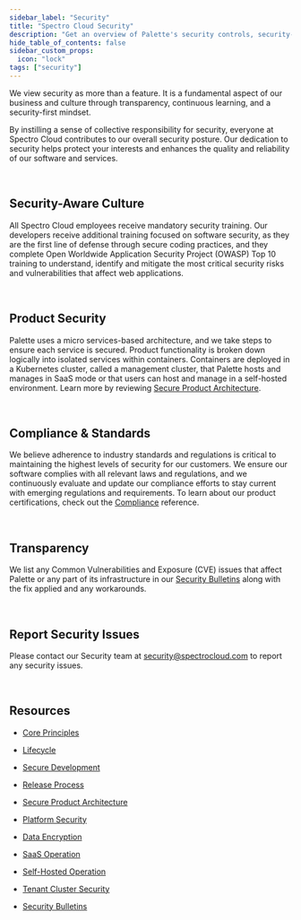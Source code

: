 ```yaml
---
sidebar_label: "Security"
title: "Spectro Cloud Security"
description: "Get an overview of Palette's security controls, security-aware culture, and where you can report any security issues."
hide_table_of_contents: false
sidebar_custom_props: 
  icon: "lock"
tags: ["security"]
---
```


We view security as more than a feature. It is a fundamental aspect of our business and culture through transparency, continuous learning, and a security-first mindset. 

By instilling a sense of collective responsibility for security, everyone at Spectro Cloud contributes to our overall security posture. Our dedication to security helps protect your interests and enhances the quality and reliability of our software and services.

<br />

## Security-Aware Culture

All Spectro Cloud employees receive mandatory security training. Our developers receive additional training focused on software security, as they are the first line of defense through secure coding practices, and they complete Open Worldwide Application Security Project (OWASP) Top 10 training to understand, identify and mitigate the most critical security risks and vulnerabilities that affect web applications.

<br />

## Product Security

Palette uses a micro services-based architecture, and we take steps to ensure each service is secured. Product functionality is broken down logically into isolated services within containers. Containers are deployed in a Kubernetes cluster, called a management cluster, that Palette hosts and manages in SaaS mode or that users can host and manage in a self-hosted environment. Learn more by reviewing [Secure Product Architecture](product-architecture).

<br />

## Compliance & Standards

We believe adherence to industry standards and regulations is critical to maintaining the highest levels of security for our customers. We ensure our software complies with all relevant laws and regulations, and we continuously evaluate and update our compliance efforts to stay current with emerging regulations and requirements. To learn about our product certifications, check out the [Compliance](/compliance) reference.

<br />

## Transparency

We list any Common Vulnerabilities and Exposure (CVE) issues that affect Palette or any part of its infrastructure in our [Security Bulletins](security-bulletins) along with the fix applied and any workarounds.

<br />

## Report Security Issues

Please contact our Security team at security@spectrocloud.com to report any security issues.


<br />

## Resources


- [Core Principles](core-principles.md)


- [Lifecycle](lifecycle/lifecycle.md)


- [Secure Development](lifecycle/secure-development.md)


- [Release Process](lifecycle/release-process.md)


- [Secure Product Architecture](product-architecture/product-architecture.md)


- [Platform Security](product-architecture/platform-security.md)


- [Data Encryption](product-architecture/data-encryption.md)


- [SaaS Operation](product-architecture/saas-operation.md)


- [Self-Hosted Operation](product-architecture/self-hosted-operation.md)


- [Tenant Cluster Security](product-architecture/tenant-cluster.md)


- [Security Bulletins](security-bulletins/security-bulletins.md)



